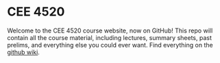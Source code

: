 # CEE 4520
Welcome to the CEE 4520 course website, now on GitHub! This repo will contain all the course material, including lectures, summary sheets, past prelims, and everything else you could ever want. Find everything on the [github wiki](https://github.com/AguaClara/CEE4520/wiki).
